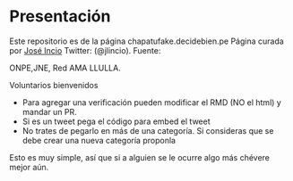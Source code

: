 # Presentación

Este repositorio es de la página chapatufake.decidebien.pe
Página curada por [José Incio](www.joseincio.com) Twitter: (@jlincio). Fuente:

ONPE,JNE, Red AMA LLULLA. 

Voluntarios bienvenidos

  - Para agregar una verificación pueden modificar el RMD (NO el html) y mandar un PR.
  - Si es un tweet pega el código para embed el tweet
  - No trates de pegarlo en más de una categoría. Si consideras que se debe crear una nueva categoría proponla


Esto es muy simple, así que si a alguien se le ocurre algo más chévere mejor aún. 
